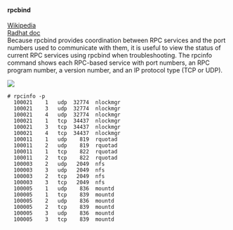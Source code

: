 #### rpcbind      
[Wikipedia](http://en.wikipedia.org/wiki/Portmap)    
[Radhat doc](https://access.redhat.com/site/documentation/en-US/Red_Hat_Enterprise_Linux/6/html/Storage_Administration_Guide/s2-nfs-methodology-portmap.html)    
    Because rpcbind provides coordination between RPC services and the port numbers used to communicate with them, it is useful to view the status of current RPC services using rpcbind when troubleshooting. The rpcinfo command shows each RPC-based service with port numbers, an RPC program number, a version number, and an IP protocol type (TCP or UDP).     
    
![](http://linux.vbird.org/linux_server/0330nfs//nfs_rpc.png)    

	# rpcinfo -p
      100021    1   udp  32774  nlockmgr
      100021    3   udp  32774  nlockmgr
      100021    4   udp  32774  nlockmgr
      100021    1   tcp  34437  nlockmgr
      100021    3   tcp  34437  nlockmgr
      100021    4   tcp  34437  nlockmgr
      100011    1   udp    819  rquotad
      100011    2   udp    819  rquotad
      100011    1   tcp    822  rquotad
      100011    2   tcp    822  rquotad
      100003    2   udp   2049  nfs
      100003    3   udp   2049  nfs
      100003    2   tcp   2049  nfs
      100003    3   tcp   2049  nfs
      100005    1   udp    836  mountd
      100005    1   tcp    839  mountd
      100005    2   udp    836  mountd
      100005    2   tcp    839  mountd
      100005    3   udp    836  mountd
      100005    3   tcp    839  mountd    


####
